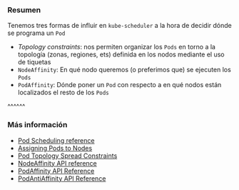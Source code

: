 ### Resumen

Tenemos tres formas de influir en `kube-scheduler` a la hora de decidir dónde se programa un `Pod`
* _Topology constraints_: nos permiten organizar los `Pods` en torno a la 
  topología (zonas, regiones, ets) definida en los nodos mediante el uso de tiquetas 
* `NodeAffinity`: En qué nodo queremos (o preferimos que) se ejecuten los `Pods`
* `PodAffinity`: Dónde poner un `Pod` con respecto a en qué nodos están localizados el resto
  de los `Pods`

^^^^^^

### Más información

* [Pod Scheduling reference](https://kubernetes.io/docs/reference/kubernetes-api/workload-resources/pod-v1/#scheduling)
* [Assigning Pods to Nodes](https://kubernetes.io/docs/concepts/scheduling-eviction/assign-pod-node/)
* [Pod Topology Spread Constraints](https://kubernetes.io/docs/concepts/workloads/pods/pod-topology-spread-constraints/)
* [NodeAffinity API reference](https://kubernetes.io/docs/reference/kubernetes-api/workload-resources/pod-v1/#NodeAffinity)
* [PodAffinity API Reference](https://kubernetes.io/docs/reference/kubernetes-api/workload-resources/pod-v1/#PodAffinity)
* [PodAntiAffinity API Reference](https://kubernetes.io/docs/reference/kubernetes-api/workload-resources/pod-v1/#PodAntiAffinity)